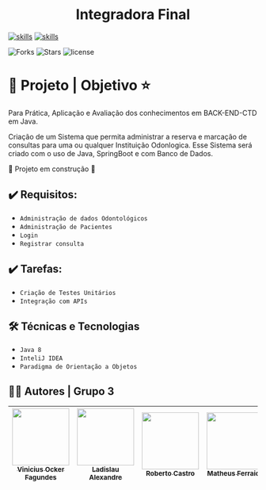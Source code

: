 
<h1 align= "center"> Integradora Final </h1>

[![skills](https://img.shields.io/badge/Spring-6DB33F?style=for-the-badge&logo=spring&logoColor=white)](https://spring.io/projects/spring-boot/)
[![skills](https://img.shields.io/badge/Java-ED8B00?style=for-the-badge&logo=java&logoColor=white)](https://docs.oracle.com/en/java/)


![Forks](https://img.shields.io/github/forks/ViniciusOcker/IntegradoraFinal)
![Stars](	https://img.shields.io/github/stars/ViniciusOcker/IntegradoraFinal)
![license](https://img.shields.io/github/license/ViniciusOcker/IntegradoraFinal)



# 📁 Projeto | Objetivo :star:

Para Prática, Aplicação e Avaliação dos conhecimentos em BACK-END-CTD em Java.

Criação de um Sistema que permita administrar a reserva e marcação de consultas para uma ou qualquer Instituição Odonlogica.
Esse Sistema será criado com o uso de Java, SpringBoot e com Banco de Dados.


:construction: Projeto em construção :construction:

## ✔️ Requisitos: 

- `Administração de dados Odontológicos`
- `Administração de Pacientes`
- `Login`
- `Registrar consulta`

## ✔️ Tarefas:

- `Criação de Testes Unitários`
- `Integração com APIs`

## 🛠️ Técnicas e Tecnologias 

- ``Java 8``
- ``InteliJ IDEA``
- ``Paradigma de Orientação a Objetos``

## 👨‍🎓 Autores | Grupo 3 

| [<img src="https://avatars.githubusercontent.com/u/60163731?v=4" width=115><br><sub>Vinicius Ocker Fagundes</sub>](https://github.com/ViniciusOcker) |  [<img src="https://avatars.githubusercontent.com/u/86082822?s=96&v=4" width=115><br><sub>Ladislau Alexandre</sub>](https://github.com/LAYASUARES) |  [<img src="https://avatars.githubusercontent.com/u/37387009?v=4" width=115><br><sub>Roberto Castro</sub>](https://github.com/betokast) | [<img src="https://avatars.githubusercontent.com/u/69219182?v=4" width=115><br><sub>Matheus Ferraioli</sub>](https://github.com/ferraioli) | [<img src="https://avatars.githubusercontent.com/u/89046095?v=4" width=115><br><sub>Ualace Santos</sub>](https://github.com/Ualace36)
| :---: | :---: | :---: | :---: | :---: | 





